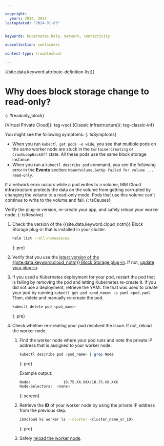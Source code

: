 ```yaml
---

copyright: 
  years: 2014, 2024
lastupdated: "2024-01-03"


keywords: kubernetes,help, network, connectivity

subcollection: containers

content-type: troubleshoot

---
```


{{site.data.keyword.attribute-definition-list}}





# Why does block storage change to read-only?
{: #readonly_block}

[Virtual Private Cloud]{: tag-vpc} [Classic infrastructure]{: tag-classic-inf}


You might see the following symptoms:
{: tsSymptoms}

- When you run `kubectl get pods -o wide`, you see that multiple pods on the same worker node are stuck in the `ContainerCreating` or `CrashLoopBackOff` state. All these pods use the same block storage instance.
- When you run a `kubectl describe pod` command, you see the following error in the **Events** section: `MountVolume.SetUp failed for volume ... read-only`.


If a network error occurs while a pod writes to a volume, IBM Cloud infrastructure protects the data on the volume from getting corrupted by changing the volume to a read-only mode. Pods that use this volume can't continue to write to the volume and fail.
{: tsCauses}

Verify the plug-in version, re-create your app, and safely reload your worker node.
{: tsResolve}

1. Check the version of the {{site.data.keyword.cloud_notm}} Block Storage plug-in that is installed in your cluster.
    ```sh
    helm list --all-namespaces
    ```
    {: pre}

2. Verify that you use the [latest version of the {{site.data.keyword.cloud_notm}} Block Storage plug-in](https://cloud.ibm.com/kubernetes/helm/iks-charts/ibmcloud-block-storage-plugin). If not, [update your plug-in](/docs/containers?topic=containers-block_storage#update_block).
3. If you used a Kubernetes deployment for your pod, restart the pod that is failing by removing the pod and letting Kubernetes re-create it. If you did not use a deployment, retrieve the YAML file that was used to create your pod by running `kubectl get pod <pod_name> -o yaml >pod.yaml`. Then, delete and manually re-create the pod.
    ```sh
    kubectl delete pod <pod_name>
    ```
    {: pre}

4. Check whether re-creating your pod resolved the issue. If not, reload the worker node.
    1. Find the worker node where your pod runs and note the private IP address that is assigned to your worker node.
        ```sh
        kubectl describe pod <pod_name> | grep Node
        ```
        {: pre}

        Example output:
        ```sh
        Node:               10.75.XX.XXX/10.75.XX.XXX
        Node-Selectors:  <none>
        ```
        {: screen}

    2. Retrieve the **ID** of your worker node by using the private IP address from the previous step.
        ```sh
        ibmcloud ks worker ls --cluster <cluster_name_or_ID>
        ```
        {: pre}

    3. Safely [reload the worker node](/docs/containers?topic=containers-kubernetes-service-cli#cs_worker_reload).







